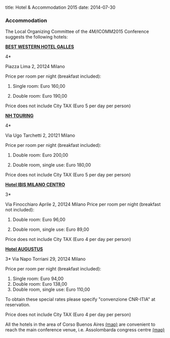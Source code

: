 title: Hotel & Accommodation 2015
date: 2014-07-30 
### Accommodation

The Local Organizing Committee of the 4M/ICOMM2015 Conference suggests the following hotels:
<!--break-->
**[BEST WESTERN HOTEL GALLES](http://www.galles.it/en/home-page.aspx)**

4* 

Piazza Lima 2, 20124 Milano

Price per room per night (breakfast included): 

 1. Single room: Euro 160,00 

 2. Double room: Euro 190,00 

Price does not include City TAX (Euro 5 per day per person)


**[NH TOURING](http://www.nh-hotels.com/nh/en/hotels/italy/milan/nh-milano-touring.html)**

4* 

Via Ugo Tarchetti 2, 20121 Milano

Price per room per night (breakfast included): 

 1. Double room: Euro 200,00 

 2. Double room, single use: Euro 180,00


 Price does not include City TAX (Euro 5 per day per person)


**[Hotel IBIS MILANO CENTRO](http://www.ibis.com/gb/hotel-0933-ibis-milano-centro/index.shtml#)**

3*

Via Finocchiaro Aprile 2, 20124 Milano
Price per room per night (breakfast not included): 

 1. Double room: Euro 96,00 

 2. Double room, single use: Euro 89,00

Price does not include City TAX (Euro 4 per day per person)


**[Hotel AUGUSTUS](http://www.augustushotel.it/index.php?lang=en)**

3*
Via Napo Torriani 29, 20124 Milano

 Price per room per night (breakfast included): 

1. Single room: Euro 94,00
2. Double room: Euro 138,00 
3. Double room, single use: Euro 110,00

 

To obtain these special rates please specify "convenzione CNR-ITIA" at reservation.

 

Price does not include City TAX (Euro 4 per day per person)


All the hotels in the area of Corso Buenos Aires  [(map)](https://www.google.it/maps/place/Corso+Buenos+Aires,+Milano/@45.4801783,9.2107592,17z/data=!3m1!4b1!4m2!3m1!1s0x4786c6c21f782a6d:0x5cd188c1c1213502?hl=it)  are convenient to reach the main conference venue, i.e. Assolombarda congress centre  [(map)](https://www.google.it/maps/place/Assolombarda/@45.460147,9.191512,17z/data=!3m1!4b1!4m2!3m1!1s0x4786c6a856c9a087:0xef5e9f752a98eea5)